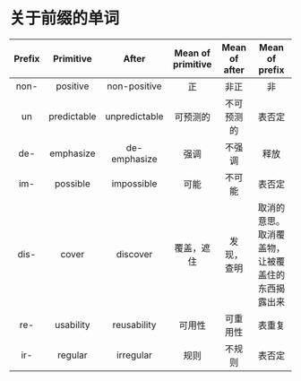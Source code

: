 # 关于前缀的单词
| Prefix            | Primitive             | After                    | Mean of primitive                 | Mean of after          | Mean of prefix
| :---:             | :---:                 | :---:                    | :---:                             | :---:                  | :---:
| non-              | positive              | non-positive             | 正                                | 非正                    | 非
| un                | predictable           | unpredictable            | 可预测的                           | 不可预测的              | 表否定
| de-               | emphasize             | de-emphasize             | 强调                              | 不强调                  | 释放
| im-               | possible              | impossible               | 可能                              | 不可能                  | 表否定
| dis-              | cover                 | discover                 | 覆盖，遮住                         | 发现，查明              | 取消的意思。取消覆盖物，让被覆盖住的东西揭露出来
| re-               | usability             | reusability              | 可用性                             | 可重用性                | 表重复
| ir-               | regular               | irregular                | 规则                              | 不规则                  | 表否定
